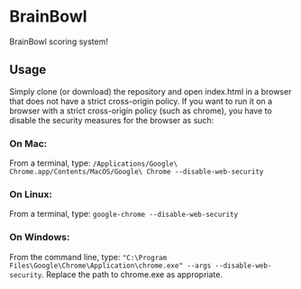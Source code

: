 # BrainBowl

BrainBowl scoring system!

## Usage

Simply clone (or download) the repository and open index.html in a browser that does not have a strict cross-origin policy. If you want to run it on a browser with a strict cross-origin policy (such as chrome), you have to disable the security measures for the browser as such:

### On Mac:
  From a terminal, type: `/Applications/Google\ Chrome.app/Contents/MacOS/Google\ Chrome --disable-web-security`
### On Linux:
  From a terminal, type: `google-chrome --disable-web-security`
### On Windows:
  From the command line, type: `"C:\Program Files\Google\Chrome\Application\chrome.exe" --args --disable-web-security`. Replace the path to chrome.exe as appropriate.